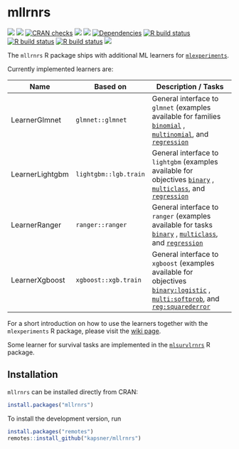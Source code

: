 # mllrnrs

<!-- badges: start -->
[![](https://img.shields.io/badge/lifecycle-experimental-orange.svg)](https://lifecycle.r-lib.org/articles/stages.html#experimental)
[![](https://www.r-pkg.org/badges/version/mllrnrs)](https://cran.r-project.org/package=mllrnrs)
[![CRAN
checks](https://badges.cranchecks.info/worst/mllrnrs.svg)](https://cran.r-project.org/web/checks/check_results_mllrnrs.html)
[![](http://cranlogs.r-pkg.org/badges/grand-total/mllrnrs?color=blue)](https://cran.r-project.org/package=mllrnrs)
[![](http://cranlogs.r-pkg.org/badges/last-month/mllrnrs?color=blue)](https://cran.r-project.org/package=mllrnrs)
[![Dependencies](https://tinyverse.netlify.app/badge/mllrnrs)](https://cran.r-project.org/package=mllrnrs)
[![R build
status](https://github.com/kapsner/mllrnrs/workflows/R%20CMD%20Check%20via%20%7Btic%7D/badge.svg)](https://github.com/kapsner/mllrnrs/actions)
[![R build
status](https://github.com/kapsner/mllrnrs/workflows/lint/badge.svg)](https://github.com/kapsner/mllrnrs/actions)
[![R build
status](https://github.com/kapsner/mllrnrs/workflows/test-coverage/badge.svg)](https://github.com/kapsner/mllrnrs/actions)
[![](https://codecov.io/gh/https://github.com/kapsner/mllrnrs/branch/main/graph/badge.svg)](https://app.codecov.io/gh/https://github.com/kapsner/mllrnrs)

The `mllrnrs` R package ships with additional ML learners for
[`mlexperiments`](https://github.com/kapsner/mlexperiments).

Currently implemented learners are:

| Name | Based on | Description / Tasks |
|----|----|----|
| LearnerGlmnet | `glmnet::glmnet` | General interface to `glmnet` (examples available for families [`binomial`](tests/testthat/test-glmnet_binary.R) , [`multinomial`](tests/testthat/test-glmnet_multiclass.R), and [`regression`](tests/testthat/test-glmnet_regression.R) |
| LearnerLightgbm | `lightgbm::lgb.train` | General interface to `lightgbm` (examples available for objectives [`binary`](tests/testthat/test-lightgbm_binary.R) , [`multiclass`](tests/testthat/test-lightgbm_multiclass.R), and [`regression`](tests/testthat/test-lightgbm_regression.R) |
| LearnerRanger | `ranger::ranger` | General interface to `ranger` (examples available for tasks [`binary`](tests/testthat/test-ranger_binary.R) , [`multiclass`](tests/testthat/test-ranger_multiclass.R), and [`regression`](tests/testthat/test-ranger_regression.R) |
| LearnerXgboost | `xgboost::xgb.train` | General interface to `xgboost` (examples available for objectives [`binary:logistic`](tests/testthat/test-xgboost_binary.R) , [`multi:softprob`](tests/testthat/test-xgboost_multiclass.R), and [`reg:squarederror`](tests/testthat/test-xgboost_regression.R) |

For a short introduction on how to use the learners together with the
`mlexperiments` R package, please visit the [wiki
page](https://github.com/kapsner/mllrnrs/wiki).

Some learner for survival tasks are implemented in the
[`mlsurvlrnrs`](https://github.com/kapsner/mlsurvlrnrs) R package.

## Installation

`mllrnrs` can be installed directly from CRAN:

``` r
install.packages("mllrnrs")
```

To install the development version, run

``` r
install.packages("remotes")
remotes::install_github("kapsner/mllrnrs")
```
